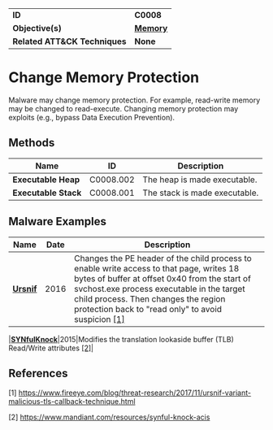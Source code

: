
<table>
<tr>
<td><b>ID</b></td>
<td><b>C0008</b></td>
</tr>
<tr>
<td><b>Objective(s)</b></td>
<td><b><a href="../memory">Memory</a></b></td>
</tr>
<tr>
<td><b>Related ATT&CK Techniques</b></td>
<td><b>None</b></td>
</tr>
</table>


Change Memory Protection
========================
Malware may change memory protection. For example, read-write memory may be changed to read-execute. Changing memory protection may exploits (e.g., bypass Data Execution Prevention).

Methods
-------
|Name|ID|Description|
|---|---|---|
|**Executable Heap**|C0008.002|The heap is made executable.|
|**Executable Stack**|C0008.001|The stack is made executable.|


Malware Examples
----------------
|Name|Date|Description|
|---|---|---|
|[**Ursnif**](../micro-behaviors/memory/change-memory-protection.md)|2016|Changes the PE header of the child process to enable write access to that page, writes 18 bytes of buffer at offset 0x40 from the start of svchost.exe process executable in the target child process. Then changes the region protection back to "read only" to avoid suspicion  [[1]](#1)|

|[**SYNfulKnock**](../xample-malware/synful-knock.md)|2015|Modifies the translation lookaside buffer (TLB) Read/Write attributes  [[2]](#2)|

References
----------
<a name="1">[1]</a> https://www.fireeye.com/blog/threat-research/2017/11/ursnif-variant-malicious-tls-callback-technique.html

<a name="2">[2]</a> https://www.mandiant.com/resources/synful-knock-acis
